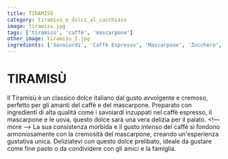 ```yaml
---
title: TIRAMISÙ
category: tiramisù_e_dolci_al_cucchiaio
image: tiramisu.jpg
tags: ['tiramisù', 'caffè', 'mascarpone']
other_image: tiramisu_2.jpg
ingredients: ['Savoiardi', 'Caffè Espresso', 'Mascarpone', 'Zucchero', 'Uova', 'Cacao Amaro']
---
```

# TIRAMISÙ
Il Tiramisù è un classico dolce italiano dal gusto avvolgente e cremoso, perfetto per gli amanti del caffè e del mascarpone. Preparato con ingredienti di alta qualità come i savoiardi inzuppati nel caffè espresso, il mascarpone e le uova, questo dolce sarà una vera delizia per il palato.
<!— more —>
La sua consistenza morbida e il gusto intenso del caffè si fondono armoniosamente con la cremosità del mascarpone, creando un'esperienza gustativa unica. Deliziatevi con questo dolce prelibato, ideale da gustare come fine pasto o da condividere con gli amici e la famiglia.
